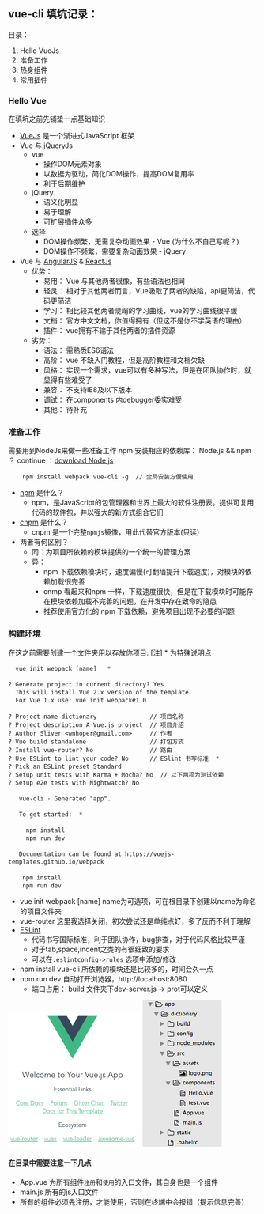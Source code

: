 ## vue-cli 填坑记录：

目录：
1. Hello VueJs
2. 准备工作
3. 热身组件
4. 常用插件

### Hello Vue
在填坑之前先铺垫一点基础知识
* [VueJs](https://cn.vuejs.org/) 是一个渐进式JavaScript 框架
* Vue 与 jQueryJs
    - vue
        + 操作DOM元素对象
        + 以数据为驱动，简化DOM操作，提高DOM复用率
        + 利于后期维护
    - jQuery
        + 语义化明显
        + 易于理解
        + 可扩展插件众多
    - 选择
        + DOM操作频繁，无需复杂动画效果 - Vue (为什么不自己写呢？)
        + DOM操作不频繁，需要复杂动画效果 - jQuery
* Vue 与 [AngularJS](https://angularjs.org/) & [ReactJs](https://facebook.github.io/react/)
    - 优势：
        + 易用： Vue 与其他两者很像，有些语法也相同
        + 轻灵： 相对于其他两者而言，Vue吸取了两者的缺陷，api更简洁，代码更简洁
        + 学习： 相比较其他两者陡峭的学习曲线，vue的学习曲线很平缓
        + 文档： 官方中文文档，你值得拥有（但这不是你不学英语的理由）
        + 插件： vue拥有不输于其他两者的插件资源
    - 劣势： 
        + 语法： 需熟悉ES6语法
        + 高阶： vue 不缺入门教程，但是高阶教程和文档欠缺
        + 风格： 实现一个需求，vue可以有多种写法，但是在团队协作时，就显得有些难受了
        + 兼容： 不支持IE8及以下版本
        + 调试： 在components 内debugger委实难受
        + 其他： 待补充

### 准备工作
需要用到NodeJs来做一些准备工作
npm 安装相应的依赖库：
    Node.js && npm ？ continue ：[download Node.js](https://nodejs.org/en/)
```node
    npm install webpack vue-cli -g  // 全局安装方便使用
```
* [npm](https://www.npmjs.com/) 是什么？
    - npm，是JavaScript的包管理器和世界上最大的软件注册表。提供可复用代码的软件包，并以强大的新方式组合它们
* [cnpm](http://npm.taobao.org/) 是什么？
    - cnpm 是一个完整`npmjs`镜像，用此代替官方版本(只读)
* 两者有何区别？
    - 同：为项目所依赖的模块提供的一个统一的管理方案
    - 异：
        + npm 下载依赖模块时，速度偏慢(可翻墙提升下载速度)，对模块的依赖加载很完善
        + cnmp 看起来和npm 一样，下载速度很快，但是在下载模块时可能存在模块依赖加载不完善的问题，在开发中存在致命的隐患
        + 推荐使用官方化的 npm 下载依赖，避免项目出现不必要的问题

### 构建环境
在这之前需要创建一个文件夹用以存放你项目:  [注] * 为特殊说明点
```
  vue init webpack [name]   *

? Generate project in current directory? Yes
  This will install Vue 2.x version of the template. 
  For Vue 1.x use: vue init webpack#1.0 

? Project name dictionary               // 项目名称  
? Project description A Vue.js project  // 项目介绍  
? Author Sliver <wnhoper@gmail.com>     // 作者
? Vue build standalone                  // 打包方式   
? Install vue-router? No                // 路由
? Use ESLint to lint your code? No      // ESlint 书写标准  *
? Pick an ESLint preset Standard         
? Setup unit tests with Karma + Mocha? No  // 以下两项为测试依赖 
? Setup e2e tests with Nightwatch? No

   vue-cli · Generated "app".       

   To get started:  *
   
     npm install
     npm run dev
   
   Documentation can be found at https://vuejs-templates.github.io/webpack

    npm install  
    npm run dev   
```
* vue init webpack [name] name为可选项，可在根目录下创建以name为命名的项目文件夹
* vue-router  这里我选择关闭，初次尝试还是单纯点好，多了反而不利于理解
* [ESLint](http://eslint.org/docs/rules/)
  - 代码书写国际标准，利于团队协作，bug排查，对于代码风格比较严谨
  - 对于tab,space,indent之类的有很细致的要求
  - 可以在`.eslintconfig->rules` 选项中添加/修改
* npm install  vue-cli 所依赖的模块还是比较多的，时间会久一点
* npm run dev  自动打开浏览器，http://localhost:8080
  - 端口占用： build 文件夹下dev-server.js -> prot可以定义

![img](../images/cli.png) ![img](../images/floder.png)  
#### 在目录中需要注意一下几点
* App.vue 为所有组件`注册`和`使用`的入口文件，其自身也是一个组件
* main.js 所有的js入口文件
* 所有的组件必须先注册，才能使用，否则在终端中会报错（提示信息完善）
